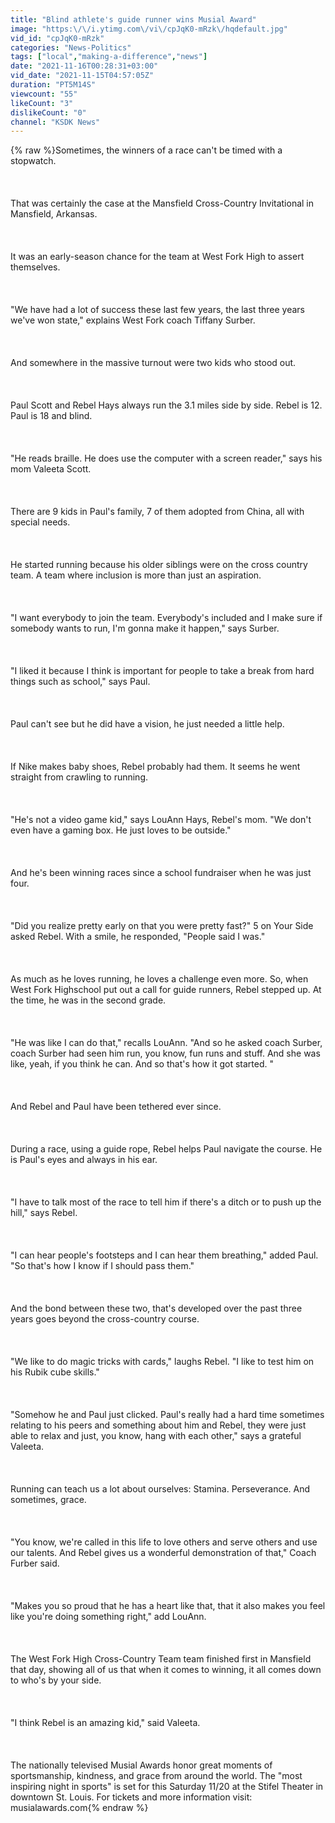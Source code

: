 ```yaml
---
title: "Blind athlete's guide runner wins Musial Award"
image: "https:\/\/i.ytimg.com\/vi\/cpJqK0-mRzk\/hqdefault.jpg"
vid_id: "cpJqK0-mRzk"
categories: "News-Politics"
tags: ["local","making-a-difference","news"]
date: "2021-11-16T00:28:31+03:00"
vid_date: "2021-11-15T04:57:05Z"
duration: "PT5M14S"
viewcount: "55"
likeCount: "3"
dislikeCount: "0"
channel: "KSDK News"
---
```

{% raw %}Sometimes, the winners of a race can't be timed with a stopwatch.<br /><br /><br /><br />That was certainly the case at the Mansfield Cross-Country Invitational in Mansfield, Arkansas.<br /><br /><br /><br />It was an early-season chance for the team at West Fork High to assert themselves. <br /><br /><br /><br />&quot;We have had a lot of success these last few years, the last three years we've won state,&quot; explains West Fork coach Tiffany Surber.<br /><br /><br /><br />And somewhere in the massive turnout were two kids who stood out.<br /><br /><br /><br />Paul Scott and Rebel Hays always run the 3.1 miles side by side. Rebel is 12. Paul is 18 and blind.<br /><br /><br /><br />&quot;He reads braille. He does use the computer with a screen reader,&quot; says his mom Valeeta Scott.<br /><br /><br /><br />There are 9 kids in Paul's family, 7 of them adopted from China, all with special needs.  <br /><br /><br /><br />He started running because his older siblings were on the cross country team. A team where inclusion is more than just an aspiration.<br /><br /><br /><br />&quot;I want everybody to join the team. Everybody's included and I make sure if somebody wants to run, I'm gonna make it happen,&quot; says Surber.<br /><br /><br /><br />&quot;I liked it because I think is important for people to take a break from hard things such as school,&quot; says Paul.<br /><br /><br /><br />Paul can't see but he did have a vision, he just needed a little help.<br /><br /><br /><br />If Nike makes baby shoes, Rebel probably had them. It seems he went straight from crawling to running.<br /><br /><br /><br />&quot;He's not a video game kid,&quot; says LouAnn Hays, Rebel's mom. &quot;We don't even have a gaming box. He just loves to be outside.&quot;<br /><br /><br /><br />And he's been winning races since a school fundraiser when he was just four.<br /><br /><br /><br />&quot;Did you realize pretty early on that you were pretty fast?&quot; 5 on Your Side asked Rebel. With a smile, he responded, &quot;People said I was.&quot;<br /><br /><br /><br /> As much as he loves running, he loves a challenge even more. So, when West Fork Highschool put out a call for guide runners, Rebel stepped up. At the time, he was in the second grade.<br /><br /><br /><br />&quot;He was like I can do that,&quot; recalls LouAnn. &quot;And so he asked coach Surber, coach Surber had seen him run, you know, fun runs and stuff. And she was like, yeah, if you think he can. And so that's how it got started. &quot;<br /><br /><br /><br /> And Rebel and Paul have been tethered ever since.<br /><br /><br /><br />During a race, using a guide rope, Rebel helps Paul navigate the course. He is Paul's eyes and always in his ear.<br /><br /><br /><br />&quot;I have to talk most of the race to tell him if there's a ditch or to push up the hill,&quot; says Rebel.<br /><br /><br /><br />&quot;I can hear people's footsteps and I can hear them breathing,&quot; added Paul. &quot;So that's how I know if I should pass them.&quot;<br /><br /><br /><br />And the bond between these two, that's developed over the past three years goes beyond the cross-country course.<br /><br /><br /><br />&quot;We like to do magic tricks with cards,&quot; laughs Rebel. &quot;I like to test him on his Rubik cube skills.&quot;<br /><br /><br /><br />&quot;Somehow he and Paul just clicked. Paul's really had a hard time sometimes relating to his peers and something about him and Rebel, they were just able to relax and just, you know, hang with each other,&quot; says a grateful Valeeta.<br /><br /><br /><br />Running can teach us a lot about ourselves: Stamina. Perseverance. And sometimes, grace.<br /><br /><br /><br />&quot;You know, we're called in this life to love others and serve others and use our talents. And Rebel gives us a wonderful demonstration of that,&quot; Coach Furber said.<br /><br /><br /><br />&quot;Makes you so proud that he has a heart like that, that it also makes you feel like you're doing something right,&quot; add LouAnn.<br /><br /><br /><br />The West Fork High Cross-Country Team team finished first in Mansfield that day, showing all of us that when it comes to winning, it all comes down to who's by your side.<br /><br /><br /><br />&quot;I think Rebel is an amazing kid,&quot; said Valeeta.<br /><br /><br /><br />The nationally televised Musial Awards honor great moments of sportsmanship, kindness, and grace from around the world. The &quot;most inspiring night in sports&quot; is set for this Saturday 11/20 at the Stifel Theater in downtown St. Louis. For tickets and more information visit: musialawards.com{% endraw %}
